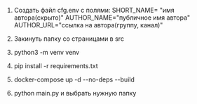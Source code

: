 1. Создать файл cfg.env с полями:
    SHORT_NAME= "имя автора(скрыто)"
    AUTHOR_NAME="публичное имя автора"
    AUTHOR_URL="ссылка на автора(группу, канал)"

2. Закинуть папку со страницами в src
3. python3 -m venv venv
4. pip install -r requirements.txt
5. docker-compose up -d --no-deps --build
6. python main.py и выбрать нужную папку
